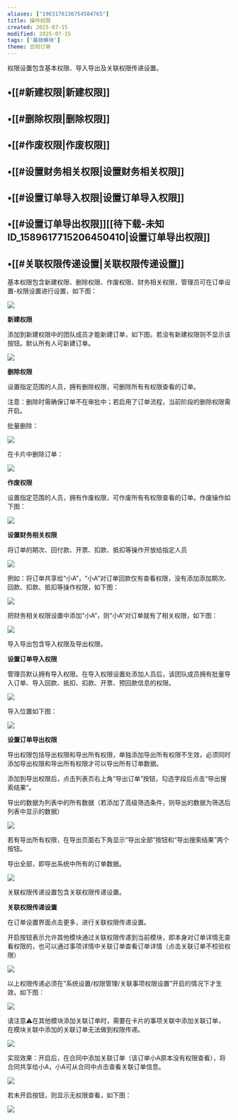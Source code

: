 ```yaml
---
aliases: ["1963178136754504765"]
title: 操作权限
created: 2025-07-15
modified: 2025-07-15
tags: ['基础模块']
theme: 合同订单
---
```


权限设置包含基本权限、导入导出及关联权限传递设置。

## •[[#新建权限|新建权限]]

## •[[#删除权限|删除权限]]

## •[[#作废权限|作废权限]]

## •[[#设置财务相关权限|设置财务相关权限]]

## •[[#设置订单导入权限|设置订单导入权限]]

## •[[#设置订单导出权限]][[待下载-未知ID_1589617715206450410|设置订单导出权限]]

## •[[#关联权限传递设置|关联权限传递设置]]

基本权限包含新建权限、删除权限、作废权限、财务相关权限，管理员可在订单设置-权限设置进行设置，如下图：

![](e60ddbee305e47128dfa5032d6a3e871.jpg)

**新建权限**

添加到新建权限中的团队成员才能新建订单，如下图，若没有新建权限则不显示该按钮。默认所有人可新建订单。

![](a1094f137cef6f422edca8c55a94adb0.jpg)

**删除权限**

设置指定范围的人员，拥有删除权限，可删除所有有权限查看的订单。

注意：删除时需确保订单不在审批中；若启用了订单流程，当前阶段的删除权限需开启。

批量删除：

![](adbdc9af61de9aeedc09afc6ae7dbeb1.jpg)

在卡片中删除订单：

![](eaaf3338699e760102c00c3391e9f46a.jpg)

**作废权限**

设置指定范围的人员，拥有作废权限，可作废所有有权限查看的订单。作废操作如下图：

![](ec2d72ab6fc148a5996eaa68681b6731.jpg)

**设置财务相关权限**

将订单的期次、回付款、开票、扣款、抵扣等操作开放给指定人员

![](ef39c4bb05588f30665220071f388298.jpg)

例如：将订单共享给“小A”，“小A”对订单回款仅有查看权限，没有添加添加期次、回款、扣款、抵扣等操作权限，如下图：

![](da646d1af713f7b164b9e0cf5456a525.jpg)

把财务相关权限设置中添加“小A”，则“小A”对订单就有了相关权限，如下图：

![](72d820ee93c17132731279d8bb4f229c.jpg)

导入导出包含导入权限及导出权限。

**设置订单导入权限**

管理员默认拥有导入权限。在导入权限设置处添加人员后，该团队成员拥有批量导入订单、导入回款、抵扣、扣款、开票、预回款信息的权限。

![](274360d68fc151d0060c33ac2806ea5a.jpg)

导入位置如下图：

![](1183ea95e32fcdb28d8fdf46089b21af.jpg)

**设置订单导出权限**

导出权限包括导出权限和导出所有权限，单独添加导出所有权限不生效，必须同时添加导出权限和导出所有权限才可以导出所有订单数据。

添加到导出权限后，点击列表页右上角“导出订单”按钮，勾选字段后点击“导出搜索结果”。

导出的数据为列表中的所有数据（若添加了高级筛选条件，则导出的数据为筛选后列表中显示的数据）

![](f8fdb0add520f5951bb8ef3c8e50759c.jpg)

若有导出所有权限，在导出页面右下角显示“导出全部”按钮和“导出搜索结果”两个按钮。

导出全部，即导出系统中所有的订单数据。

![](a72a6ee5ee30a228ddcc01ebf2eb60f3.jpg)

关联权限传递设置包含关联权限传递设置。

**关联权限传递设置**

在订单设置界面点击更多，进行关联权限传递设置。

开启按钮表示允许其他模块通过关联权限传递到当前模块，即本身对订单详情无查看权限的，也可以通过事项详情中关联订单查看订单详情（点击关联订单不校验权限）

![](6702dbbf7b54b943218939cd2141b446.jpg)

以上权限传递必须在“系统设置/权限管理/关联事项权限设置”开启的情况下才生效，如下图：

![](202cbd8450d0ae61f14a5eee107e916a.jpg)

请注意⚠️在其他模块添加关联订单时，需要在卡片的事项关联中添加关联订单，在模块关联中添加的关联订单无法做到权限传递。

![](7169651eb1518a1050dd1aa8ebd55787.jpg)

实现效果：开启后，在合同中添加关联订单（该订单小A原本没有权限查看），将合同共享给小A，小A可从合同中点击查看关联订单信息。

![](3745f0c360542d10a587b6a89ecdb42b.jpg)

若未开启按钮，则显示无权限查看，如下图：

![](a8b69ed31c0dcc276302ad2a8ed223dd.jpg)